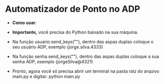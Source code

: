 # Automatizador de Ponto no ADP

- **Como usar**: 

- **Importante,** você precisa do Python baixado na sua máquina.

- Na função usuario.send_keys(""), dentro das aspas duplas coloque o seu usuário ADP, exemplo (jorge.silva.4333)

- Na função senha.send_keys(""), dentro das aspas duplas coloque a sua senha ADP, exemplo (jorgeSilva@4321)

- Pronto, agora você só precisa abrir um terminal na pasta raiz do arquivo main.py e digitar: python main.py